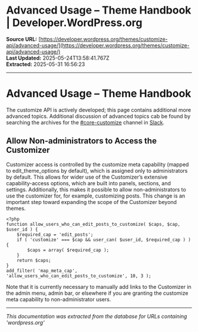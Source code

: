 # Advanced Usage – Theme Handbook | Developer.WordPress.org

**Source URL:** [https://developer.wordpress.org/themes/customize-api/advanced-usage/](https://developer.wordpress.org/themes/customize-api/advanced-usage/)  
**Last Updated:** 2025-05-24T13:58:41.767Z  
**Extracted:** 2025-05-31 16:56:23

---

# Advanced Usage – Theme Handbook

The customize API is actively developed; this page contains additional more advanced topics. Additional discussion of advanced topics cab be found by searching the archives for the [#core-customize](https://wordpress.slack.com/messages/core-customize/) channel in [Slack](https://chat.wordpress.org/).

## Allow Non-administrators to Access the Customizer

Customizer access is controlled by the customize meta capability (mapped to edit\_theme\_options by default), which is assigned only to administrators by default. This allows for wider use of the Customizer’s extensive capability-access options, which are built into panels, sections, and settings. Additionally, this makes it possible to allow non-administrators to use the customizer for, for example, customizing posts. This change is an important step toward expanding the scope of the Customizer beyond themes.

```
<?php
function allow_users_who_can_edit_posts_to_customize( $caps, $cap, $user_id ) {
	$required_cap = 'edit_posts';
	if ( 'customize' === $cap && user_can( $user_id, $required_cap ) ) {
		$caps = array( $required_cap );
	}
	return $caps;
}
add_filter( 'map_meta_cap', 'allow_users_who_can_edit_posts_to_customize', 10, 3 );
```

Note that it is currently necessary to manually add links to the Customizer in the admin menu, admin bar, or elsewhere if you are granting the customize meta capability to non-administrator users.

---

*This documentation was extracted from the database for URLs containing 'wordpress.org'*
